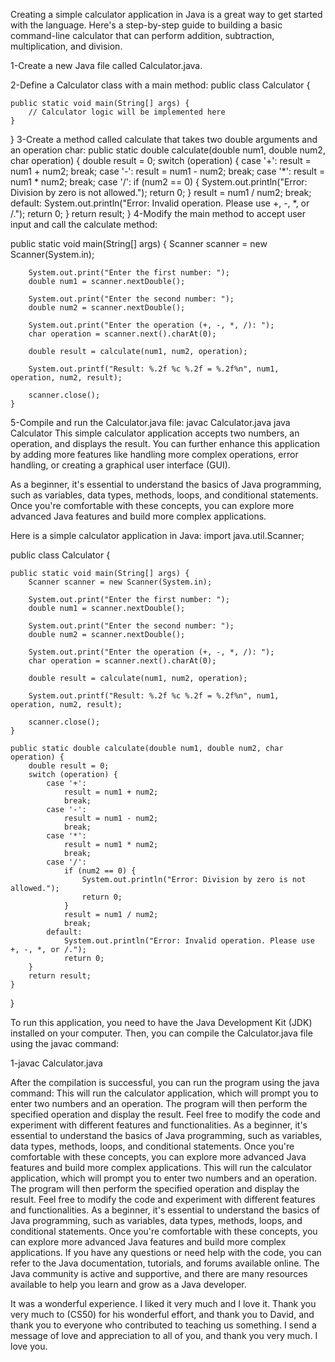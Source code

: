 Creating a simple calculator application in Java is a great way to get started with the language. Here's a step-by-step guide to building a basic command-line calculator that can perform addition, subtraction, multiplication, and division.

1-Create a new Java file called Calculator.java.

2-Define a Calculator class with a main method:
public class Calculator {

    public static void main(String[] args) {
        // Calculator logic will be implemented here
    }

}
3-Create a method called calculate that takes two double arguments and an operation char:
public static double calculate(double num1, double num2, char operation) {
        double result = 0;
        switch (operation) {
            case '+':
                result = num1 + num2;
                break;
            case '-':
                result = num1 - num2;
                break;
            case '*':
                result = num1 * num2;
                break;
            case '/':
                if (num2 == 0) {
                    System.out.println("Error: Division by zero is not allowed.");
                    return 0;
                }
                result = num1 / num2;
                break;
            default:
                System.out.println("Error: Invalid operation. Please use +, -, *, or /.");
                return 0;
        }
        return result;
    }
4-Modify the main method to accept user input and call the calculate method:

public static void main(String[] args) {
        Scanner scanner = new Scanner(System.in);

        System.out.print("Enter the first number: ");
        double num1 = scanner.nextDouble();

        System.out.print("Enter the second number: ");
        double num2 = scanner.nextDouble();

        System.out.print("Enter the operation (+, -, *, /): ");
        char operation = scanner.next().charAt(0);

        double result = calculate(num1, num2, operation);

        System.out.printf("Result: %.2f %c %.2f = %.2f%n", num1, operation, num2, result);

        scanner.close();
    }
5-Compile and run the Calculator.java file:
javac Calculator.java
java Calculator
This simple calculator application accepts two numbers, an operation, and displays the result. You can further enhance this application by adding more features like handling more complex operations, error handling, or creating a graphical user interface (GUI).

As a beginner, it's essential to understand the basics of Java programming, such as variables, data types, methods, loops, and conditional statements. Once you're comfortable with these concepts, you can explore more advanced Java features and build more complex applications.


Here is a simple calculator application in Java:
import java.util.Scanner;

public class Calculator {

    public static void main(String[] args) {
        Scanner scanner = new Scanner(System.in);

        System.out.print("Enter the first number: ");
        double num1 = scanner.nextDouble();

        System.out.print("Enter the second number: ");
        double num2 = scanner.nextDouble();

        System.out.print("Enter the operation (+, -, *, /): ");
        char operation = scanner.next().charAt(0);

        double result = calculate(num1, num2, operation);

        System.out.printf("Result: %.2f %c %.2f = %.2f%n", num1, operation, num2, result);

        scanner.close();
    }

    public static double calculate(double num1, double num2, char operation) {
        double result = 0;
        switch (operation) {
            case '+':
                result = num1 + num2;
                break;
            case '-':
                result = num1 - num2;
                break;
            case '*':
                result = num1 * num2;
                break;
            case '/':
                if (num2 == 0) {
                    System.out.println("Error: Division by zero is not allowed.");
                    return 0;
                }
                result = num1 / num2;
                break;
            default:
                System.out.println("Error: Invalid operation. Please use +, -, *, or /.");
                return 0;
        }
        return result;
    }
}

To run this application, you need to have the Java Development Kit (JDK) installed on your computer. Then, you can compile the Calculator.java file using the javac command:

1-javac Calculator.java

After the compilation is successful, you can run the program using the java command:
This will run the calculator application, which will prompt you to enter two numbers and an operation. The program will then perform the specified operation and display the result.
Feel free to modify the code and experiment with different features and functionalities. As a beginner, it's essential to understand the basics of Java programming, such as variables, data types, methods, loops, and conditional statements. Once you're comfortable with these concepts, you can explore more advanced Java features and build more complex applications.
This will run the calculator application, which will prompt you to enter two numbers and an operation. The program will then perform the specified operation and display the result.
Feel free to modify the code and experiment with different features and functionalities. As a beginner, it's essential to understand the basics of Java programming, such as variables, data types, methods, loops, and conditional statements. Once you're comfortable with these concepts, you can explore more advanced Java features and build more complex applications.
If you have any questions or need help with the code, you can refer to the Java documentation, tutorials, and forums available online. The Java community is active and supportive, and there are many resources available to help you learn and grow as a Java developer.  

It was a wonderful experience. I liked it very much and I love it. Thank you very much to (CS50) for his wonderful effort, and thank you to David, and thank you to everyone who contributed to teaching us something. I send a message of love and appreciation to all of you, and thank you very much. I love you.




